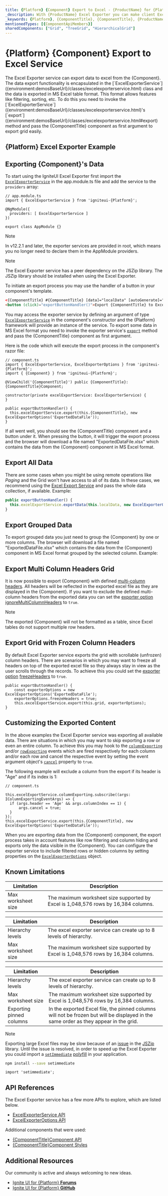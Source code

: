 ```yaml
---
title: {Platform} {Component} Export to Excel - {ProductName} for {Platform}
_description: With {ProductName} Excel Exporter you can make client Excel functionality more convenient & simpler. This format allows features like filtering, sorting, etc.
_keywords: {Platform}, {ComponentTitle}, {ComponentTitle}, {ProductName}, Infragistics
mentionedTypes: [{ComponentApiMembers}]
sharedComponents: ["Grid", "TreeGrid", "HierarchicalGrid"]
---
```


# {Platform} {Component} Export to Excel Service


<p class="highlight">
  The Excel Exporter service can export data to excel from the {Component}. The data export functionality is encapsulated in the [`ExcelExporterService`]({environment:demosBaseUrl}/classes/excelexporterservice.html) class and the data is exported in MS Excel table format. This format allows features like filtering, sorting, etc. To do this you need to invoke the [`ExcelExporterService`]({environment:demosBaseUrl}/classes/excelexporterservice.html)'s [`export`]({environment:demosBaseUrl}/classes/excelexporterservice.html#export) method and pass the {ComponentTitle} component as first argument to export grid easily.
</p>

## {Platform} Excel Exporter Example

<!-- ComponentStart: Grid -->

<code-view style="height: 800px;" 
           data-demos-base-url="{environment:demosBaseUrl}"
           explicit-editor="stackblitz"
           iframe-src="{environment:demosBaseUrl}/services/export-excel-sample-1" alt="Blazor Excel Exporter Example">
</code-view>

<!-- ComponentEnd: Grid -->

<!-- ComponentStart: TreeGrid -->

<code-view style="height: 350px;" 
           data-demos-base-url="{environment:demosBaseUrl}"
           explicit-editor="stackblitz"
           iframe-src="{environment:demosBaseUrl}/services/export-excel-tree-grid-sample" alt="Blazor Excel Exporter Example">
</code-view>

<!-- ComponentEnd: TreeGrid -->

<!-- ComponentStart: HierarchicalGrid -->

<code-view style="height: 600px;" 
        data-demos-base-url="{environment:demosBaseUrl}"
        explicit-editor="stackblitz"
        iframe-src="{environment:demosBaseUrl}/hierarchical-grid/hierarchical-grid-excel-export" alt="Blazor Excel Exporter Example">
</code-view>

<!-- ComponentEnd: HierarchicalGrid -->


## Exporting {Component}'s Data

To start using the IgniteUI Excel Exporter first import the [`ExcelExporterService`]({environment:demosBaseUrl}/classes/excelexporterservice.html) in the app.module.ts file and add the service to the `providers` array:

```razor
// app.module.ts
import { ExcelExporterService } from 'igniteui-{Platform}';

@NgModule({
  providers: [ ExcelExporterService ]
})

export class AppModule {}
```

> [!Note]
> In v12.2.1 and later, the exporter services are provided in root, which means you no longer need to declare them in the AppModule providers.

> [!NOTE]
> The Excel Exporter service has a peer dependency on the JSZip library. The JSZip library should be installed when using the Excel Exporter.

To initiate an export process you may use the handler of a button in your component's template.

```html
<{ComponentTitle} #{ComponentTitle} [data]="localData" [autoGenerate]="true"></{ComponentTitle}>
<button (click)="exportButtonHandler()">Export {ComponentTitle} to Excel</button>
```

You may access the exporter service by defining an argument of type [`ExcelExporterService`]({environment:demosBaseUrl}/classes/excelexporterservice.html) in the component's constructor and the {Platform} framework will provide an instance of the service. To export some data in MS Excel format you need to invoke the exporter service's [`export`]({environment:demosBaseUrl}/classes/excelexporterservice.html#export) method and pass the {ComponentTitle} component as first argument.

Here is the code which will execute the export process in the component's razor file:

```razor
// component.ts
import { ExcelExporterService, ExcelExporterOptions } from 'igniteui-{Platform}';
import { {Component} } from 'igniteui-{Platform}';

@ViewChild('{ComponentTitle}') public {ComponentTitle}: {ComponentTitle}Component;

constructor(private excelExportService: ExcelExporterService) {
}

public exportButtonHandler() {
  this.excelExportService.export(this.{ComponentTitle}, new ExcelExporterOptions('ExportedDataFile'));
}
```

If all went well, you should see the {ComponentTitle} component and a button under it. When pressing the button, it will trigger the export process and the browser will download a file named "ExportedDataFile.xlsx" which contains the data from the {Component} component in MS Excel format.

## Export All Data

There are some cases when you might be using remote operations like *Paging* and the Grid won't have access to all of its data. In these cases, we recommend using the [Excel Export Service](../exporter-excel.md) and pass the whole data collection, if available. Example:

```ts
public exportButtonHandler() {
  this.excelExportService.exportData(this.localData, new ExcelExporterOptions('ExportedDataFile'));
}
```

<!-- ComponentStart: Grid -->
## Export Grouped Data

To export grouped data you just need to group the {Component} by one or more columns. The browser will download a file named "ExportedDataFile.xlsx" which contains the data from the {Component} component in MS Excel format grouped by the selected column. Example:


<code-view style="height: 800px;" 
           data-demos-base-url="{environment:demosBaseUrl}"
           explicit-editor="stackblitz" 
           iframe-src="{environment:demosBaseUrl}/services/export-excel-sample-1" alt="{Platform} Grouped Data Excel Exporter Example">
</code-view>

<!-- ComponentEnd: Grid -->

## Export Multi Column Headers Grid

It is now possible to export {Component} with defined [multi-column headers](multi-column-headers.md). All headers will be reflected in the exported excel file as they are displayed in the {Component}. If you want to exclude the defined multi-column headers from the exported data you can set the [exporter option]({environment:demosBaseUrl}/classes/exporteroptionsbase.html) [ignoreMultiColumnHeaders]({environment:demosBaseUrl}/classes/exporteroptionsbase.html#ignoremulticolumnheaders) to `true`.

> [!NOTE]
> The exported {Component} will not be formatted as a table, since Excel tables do not support multiple row headers.

<!-- ComponentStart: Grid -->
<code-view style="height: 800px;" 
           data-demos-base-url="{environment:demosBaseUrl}"
           explicit-editor="stackblitz"
           iframe-src="{environment:demosBaseUrl}/grid/multi-column-headers-export" alt="{Platform} Multi-Column Headers Export">
</code-view>
<!-- ComponentEnd: Grid -->

<!-- ComponentStart: TreeGrid -->
<code-view style="height: 800px;" 
           data-demos-base-url="{environment:demosBaseUrl}"
           explicit-editor="stackblitz" 
           iframe-src="{environment:demosBaseUrl}/tree-grid/treegrid-multi-column-headers-export" alt="{Platform} Multi-Column Headers Export">
</code-view>
<!-- ComponentEnd: TreeGrid -->

<!-- ComponentStart: HierarchicalGrid -->
<code-view style="height: 800px;" 
           data-demos-base-url="{environment:demosBaseUrl}"
           explicit-editor="stackblitz"
           iframe-src="{environment:demosBaseUrl}/hierarchical-grid/hierarchical-grid-multi-column-export" alt="{Platform} Multi-Column Headers Export">
</code-view>
<!-- ComponentEnd: HierarchicalGrid -->

## Export Grid with Frozen Column Headers

By default Excel Exporter service exports the grid with scrollable (unfrozen) column headers. There are scenarios in which you may want to freeze all headers on top of the exported excel file so they always stay in view as the user scrolls through the records. To achieve this you could set the [exporter option]({environment:demosBaseUrl}/classes/exporteroptionsbase.html) [freezeHeaders]({environment:demosBaseUrl}/classes/exporteroptionsbase.html#freezeHeaders) to `true`.

```razor
public exportButtonHandler() {
    const exporterOptions = new ExcelExporterOptions('ExportedDataFile');
    exporterOptions.freezeHeaders = true;
    this.excelExportService.export(this.grid, exporterOptions);
}
```

## Customizing the Exported Content

In the above examples the Excel Exporter service was exporting all available data. There are situations in which you may want to skip exporting a row or even an entire column. To achieve this you may hook to the [`columnExporting`]({environment:demosBaseUrl}/classes/excelexporterservice.html#columnexporting) and/or [`rowExporting`]({environment:demosBaseUrl}/classes/excelexporterservice.html#rowexporting) events which are fired respectively for each column and/or each row and cancel the respective event by setting the event argument object's [`cancel`]({environment:demosBaseUrl}/interfaces/irowexportingeventargs.html#cancel) property to `true`.

The following example will exclude a column from the export if its header is "Age" and if its index is 1:

```razor
// component.ts

this.excelExportService.columnExporting.subscribe((args: IColumnExportingEventArgs) => {
  if (args.header == 'Age' && args.columnIndex == 1) {
      args.cancel = true;
  }
});
this.excelExportService.export(this.{ComponentTitle}, new ExcelExporterOptions('ExportedDataFile'));
```

When you are exporting data from the {Component} component, the export process takes in account features like row filtering and column hiding and exports only the data visible in the {Component}. You can configure the exporter service to include filtered rows or hidden columns by setting properties on the [`ExcelExporterOptions`]({environment:demosBaseUrl}/classes/excelexporteroptions.html) object.
## Known Limitations

<!-- ComponentStart: Grid -->
|Limitation|Description|
|--- |--- |
|Max worksheet size|The maximum worksheet size supported by Excel is 1,048,576 rows by 16,384 columns.|
<!-- ComponentEnd: Grid -->

<!-- ComponentStart: TreeGrid -->
|Limitation|Description|
|--- |--- |
|Hierarchy levels|The excel exporter service can create up to 8 levels of hierarchy.|
|Max worksheet size|The maximum worksheet size supported by Excel is 1,048,576 rows by 16,384 columns.|
<!-- ComponentEnd: TreeGrid -->

<!-- ComponentStart: HierarchicalGrid -->
|Limitation|Description|
|--- |--- |
|Hierarchy levels|The excel exporter service can create up to 8 levels of hierarchy.|
|Max worksheet size|The maximum worksheet size supported by Excel is 1,048,576 rows by 16,384 columns.|
|Exporting pinned columns|In the exported Excel file, the pinned columns will not be frozen but will be displayed in the same order as they appear in the grid.|
<!-- ComponentEndt: HierarchicalGrid -->

> [!NOTE]
> Exporting large Excel files may be slow because of an [issue](https://github.com/Stuk/jszip/issues/617) in the [JSZip](https://www.npmjs.com/package/jszip) library. Until the issue is resolved, in order to speed up the Excel Exporter you could import a [`setImmediate`](https://developer.mozilla.org/en-US/docs/Web/API/Window/setImmediate) [polyfill](https://www.npmjs.com/package/setimmediate) in your application.

```cmd
npm install --save setimmediate
```

```razor
import 'setimmediate';
```

## API References

The Excel Exporter service has a few more APIs to explore, which are listed below.

* [ExcelExporterService API]({environment:demosBaseUrl}/classes/excelexporterservice.html)
* [ExcelExporterOptions API]({environment:demosBaseUrl}/classes/excelexporteroptions.html)

Additional components that were used:

* [{ComponentTitle}Component API]({environment:demosBaseUrl}/classes/{ComponentTitle}.md)
* [{ComponentTitle}Component Styles]({environment:sassApiUrl}/index.html#function-grid-theme)

## Additional Resources

Our community is active and always welcoming to new ideas.

* [Ignite UI for {Platform} **Forums**](https://www.infragistics.com/community/forums/f/ignite-ui-for-{Platform})
* [Ignite UI for {Platform} **GitHub**](https://github.com/IgniteUI/igniteui-{Platform})
